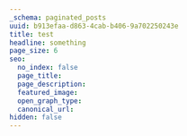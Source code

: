 ```yaml
---
_schema: paginated_posts
uuid: b913efaa-d863-4cab-b406-9a702250243e
title: test
headline: something
page_size: 6
seo:
  no_index: false
  page_title:
  page_description:
  featured_image:
  open_graph_type:
  canonical_url:
hidden: false
---
```

